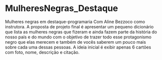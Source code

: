 # MulheresNegras_Destaque
Mulheres negras em destaque-programaria
 Com Aline Bezzoco como instrutora.
 A proposta de projeto final é apresentar um pequeno dicionário que lista as mulheres negras que fizeram e ainda fazem parte da história do nosso país e do mundo com o objetivo de trazer todo esse protagonismo negro que elas merecem e também de vocês saberem um pouco mais sobre cada uma dessas pessoas. 
 A ideia inicial é exibir apenas 6 cartões com foto, nome, descrição e citação.